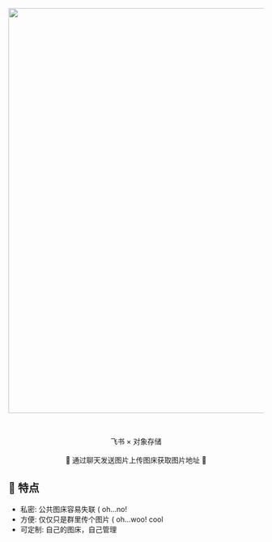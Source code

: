 <p align='center'>
    <img src='./imges/picload.gif' alt='' width='800'/>
</p>

<br>

<p align='center'>
   飞书 × 对象存储
<br>
<br>
    🚀 通过聊天发送图片上传图床获取图片地址  🚀
</p>




## 🫡  特点

- 私密: 公共图床容易失联 ( oh...no!
- 方便: 仅仅只是群里传个图片 ( oh...woo! cool
- 可定制: 自己的图床，自己管理


